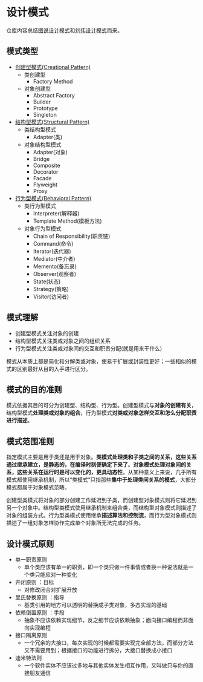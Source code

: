 # 设计模式
仓库内容总结[图说设计模式](http://design-patterns.readthedocs.io/zh_CN/latest/index.html)和[刘伟设计模式](https://blog.csdn.net/lovelion/article/details/17517213)而来。

## 模式类型
- [创建型模式(Creational Pattern)](creational_pattern/creational-pattern.md)
    - 类创建型
        - Factory Method
    - 对象创建型
        - Abstract Factory
        - Builder
        - Prototype
        - Singleton
- [结构型模式(Structural Pattern)](structural_pattern/structural-pattern.md)
    - 类结构型模式
        - Adapter(类)
    - 对象结构型模式
        - Adapter(对象)
        - Bridge
        - Composite
        - Decorator
        - Facade
        - Flyweight
        - Proxy
- [行为型模式(Behavioral Pattern)](behavioural_pattern/behavioural-pattern.md)
    - 类行为型模式
        - Interpreter(解释器)
        - Template Method(模板方法)
    - 对象行为型模式
        - Chain of Responsibility(职责链)
        - Command(命令)
        - Iterator(迭代器)
        - Mediator(中介者)
        - Memento(备忘录)
        - Observer(观察者)
        - State(状态)
        - Strategy(策略)
        - Visitor(访问者)

## 模式理解
- 创建型模式关注对象的创建
- 结构型模式关注类或对象之间的组织关系
- 行为型模式关注类或对象间的交互和职责分配(就是用来干什么)

模式从本质上都是简化和分解类或对象，使易于扩展或封装性更好；一些相似的模式的区别最好从目的入手进行区分。

## 模式的目的准则
模式依据其目的可分为创建型、结构型、行为型。创建型模式与**对象的创建有关**，结构型模式**处理类或对象的组合**，行为型模式**对类或对象怎样交互和怎么分配职责进行描述**。

## 模式范围准则
指定模式主要是用于类还是用于对象。**类模式处理类和子类之间的关系，这些关系通过继承建立，是静态的，在编译时刻便确定下来了**。**对象模式处理对象间的关系，这些关系在运行时是可以变化的，更具动态性**。从某种意义上来说，几乎所有模式都使用继承机制，所以“类模式”只指那些**集中于处理类间关系的模式**，大部分模式都属于对象模式范畴。

创建型类模式将对象的部分创建工作延迟到子类，而创建型对象模式则将它延迟到另一个对象中。结构型类模式使用继承机制来组合类，而结构型对象模式则描述了对象的组装方式。行为型类模式使用继承**描述算法和控制流**，而行为型对象模式则描述了一组对象怎样协作完成单个对象所无法完成的任务。


## 设计模式原则
- 单一职责原则
    - 单个类应该有单一的职责，即一个类只做一件事情或者换一种说法就是一个类只能应对一种变化
- 开闭原则 ：目标
    - 对修改闭合对扩展开放
- 里氏替换原则 ：指导
    - 基类引用的地方可以透明的替换成子类对象，多态实现的基础
- 依赖倒置原则 ：手段
    - 抽象不应该依赖实现细节，反之细节应该依赖抽象；面向接口编程而非面向实现编程
- 接口隔离原则
    - 一个冗余的大接口，每次实现的时候都需要实现完全部方法，而部分方法又不需要用到；根据接口的功能进行拆分，大接口替换成小接口
- 迪米特法则
    - 一个软件实体不应该过多地与其他实体发生相互作用，又叫做只与你的直接朋友通信